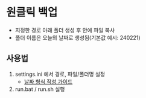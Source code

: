 # 원클릭 백업
- 지정한 경로 아래 폴더 생성 후 안에 파일 복사
- 폴더 이름은 오늘의 날짜로 생성됨(기본값 예시: 240221)

## 사용법
1. settings.ini 에서 경로, 파일/폴더명 설정
    - [날짜 형식 작성 가이드](https://docs.python.org/3/library/datetime.html#strftime-and-strptime-format-codes)
2. run.bat / run.sh 실행